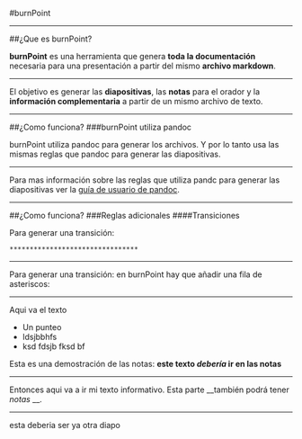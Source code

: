 #burnPoint

*******************************************************************

##¿Que es burnPoint?

**burnPoint** es una herramienta que genera **toda la documentación**
necesaria para una presentación a partir del mismo
**archivo markdown**.

-------------------------------------------------------------------

El objetivo es generar las **diapositivas**, las **notas** para el
orador y la **información complementaria** a partir de un mismo
archivo de texto.

*******************************************************************

##¿Como funciona?
###burnPoint utiliza pandoc

burnPoint utiliza pandoc para generar los archivos. Y por lo tanto usa
las mismas reglas que pandoc para generar las diapositivas.

-------------------------------------------------------------------

Para mas información sobre las reglas que utiliza pandc para generar
las diapositivas ver la [guía de usuario de pandoc][pandoc_ug].

*******************************************************************

##¿Como funciona?
###Reglas adicionales
####Transiciones

Para generar una transición:

    ********************************

-------------------------------------------------------------------

Para generar una transición: en burnPoint hay que añadir una fila de
asteriscos:

*******************************************************************

Aqui va el texto

* Un punteo
* ldsjbbhfs
* ksd fdsjb fksd bf

Esta es una demostración de las notas: __este texto _debería_ ir en
las notas__

-----------------------------------------

Entonces aqui va a ir mi texto informativo.
Esta parte __también podrá tener _notas_ __.

*******************************************

esta deberia ser ya otra diapo


[pandoc_ug]: http://johnmacfarlane.net/pandoc/README.html#producing-slide-shows-with-pandoc


